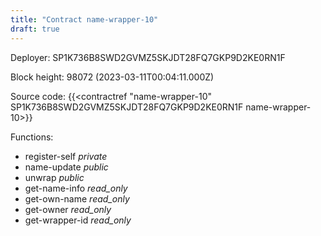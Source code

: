 ```yaml
---
title: "Contract name-wrapper-10"
draft: true
---
```

Deployer: SP1K736B8SWD2GVMZ5SKJDT28FQ7GKP9D2KE0RN1F


 



Block height: 98072 (2023-03-11T00:04:11.000Z)

Source code: {{<contractref "name-wrapper-10" SP1K736B8SWD2GVMZ5SKJDT28FQ7GKP9D2KE0RN1F name-wrapper-10>}}

Functions:

* register-self _private_
* name-update _public_
* unwrap _public_
* get-name-info _read_only_
* get-own-name _read_only_
* get-owner _read_only_
* get-wrapper-id _read_only_

